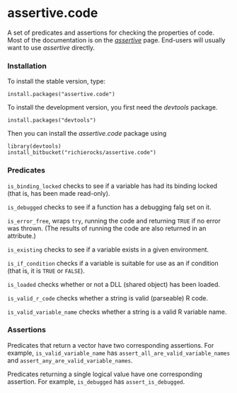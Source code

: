# assertive.code

A set of predicates and assertions for checking the properties of code.  Most of the documentation is on the *[assertive](https://bitbucket.org/richierocks/assertive)* page.  End-users will usually want to use *assertive* directly.


### Installation

To install the stable version, type:

```{r}
install.packages("assertive.code")
```

To install the development version, you first need the *devtools* package.

```{r}
install.packages("devtools")
```

Then you can install the *assertive.code* package using

```{r}
library(devtools)
install_bitbucket("richierocks/assertive.code")
```

### Predicates

`is_binding_locked` checks to see if a variable has had its binding locked (that is, has been made read-only).

`is_debugged` checks to see if a function has a debugging falg set on it.

`is_error_free`, wraps `try`, running the code and returning `TRUE` if no error was thrown.  (The results of running the code are also returned in an attribute.)

`is_existing` checks to see if a variable exists in a given environment.

`is_if_condition` checks if a variable is suitable for use as an if condition (that is, it is `TRUE` or `FALSE`).

`is_loaded` checks whether or not a DLL (shared object) has been loaded.

`is_valid_r_code` checks whether a string is valid (parseable) R code.

`is_valid_variable_name` checks whether a string is a valid R variable name.

### Assertions

Predicates that return a vector have two corresponding assertions.  For example,
`is_valid_variable_name` has `assert_all_are_valid_variable_names` and `assert_any_are_valid_variable_names`.

Predicates returning a single logical value have one corresponding assertion.
For example, `is_debugged` has `assert_is_debugged`.
